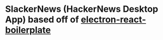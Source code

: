 # SlackerNews (HackerNews Desktop App) based off of [electron-react-boilerplate](https://github.com/chentsulin/electron-react-boilerplate)
